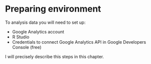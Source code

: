 # Preparing environment

To analysis data you will need to set up:
* Google Analytics account
* R Studio
* Credentials to connect Google Analytics API in Google Developers Console (free)

I will precisely describe this steps in this chapter.

